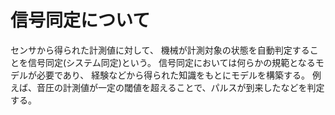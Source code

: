 # 信号同定について
センサから得られた計測値に対して、
機械が計測対象の状態を自動判定することを信号同定(システム同定)という。
信号同定においては何らかの規範となるモデルが必要であり、
経験などから得られた知識をもとにモデルを構築する。
例えば、音圧の計測値が一定の閾値を超えることで、パルスが到来したなどを判定する。

